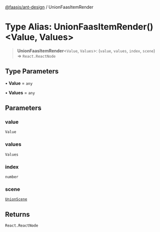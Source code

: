 [@faasjs/ant-design](../README.md) / UnionFaasItemRender

# Type Alias: UnionFaasItemRender()\<Value, Values\>

> **UnionFaasItemRender**\<`Value`, `Values`\>: (`value`, `values`, `index`, `scene`) => `React.ReactNode`

## Type Parameters

• **Value** = `any`

• **Values** = `any`

## Parameters

### value

`Value`

### values

`Values`

### index

`number`

### scene

[`UnionScene`](UnionScene.md)

## Returns

`React.ReactNode`
